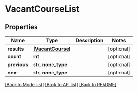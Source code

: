 # VacantCourseList

## Properties
Name | Type | Description | Notes
------------ | ------------- | ------------- | -------------
**results** | [**[VacantCourse]**](VacantCourse.md) |  | [optional] 
**count** | **int** |  | [optional] 
**previous** | **str, none_type** |  | [optional] 
**next** | **str, none_type** |  | [optional] 

[[Back to Model list]](../README.md#documentation-for-models) [[Back to API list]](../README.md#documentation-for-api-endpoints) [[Back to README]](../README.md)


